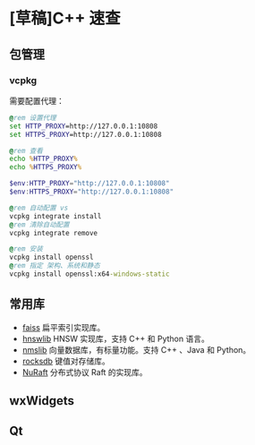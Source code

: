 # [草稿]C++ 速查

## 包管理

### vcpkg

需要配置代理：

```bat
@rem 设置代理
set HTTP_PROXY=http://127.0.0.1:10808
set HTTPS_PROXY=http://127.0.0.1:10808

@rem 查看
echo %HTTP_PROXY%
echo %HTTPS_PROXY%
```

```powershell
$env:HTTP_PROXY="http://127.0.0.1:10808"
$env:HTTPS_PROXY="http://127.0.0.1:10808"
```

```bat
@rem 自动配置 vs
vcpkg integrate install
@rem 清除自动配置
vcpkg integrate remove

@rem 安装
vcpkg install openssl
@rem 指定 架构、系统和静态
vcpkg install openssl:x64-windows-static
```

## 常用库

- [faiss](https://github.com/facebookresearch/faiss) 扁平索引实现库。
- [hnswlib](https://github.com/nmslib/hnswlib) HNSW 实现库，支持 C++ 和 Python 语言。
- [nmslib](https://github.com/nmslib/nmslib) 向量数据库，有标量功能。支持 C++ 、Java 和 Python。
- [rocksdb](https://github.com/facebook/rocksdb) 键值对存储库。
- [NuRaft](https://github.com/eBay/NuRaft) 分布式协议 Raft 的实现库。

## wxWidgets

## Qt
